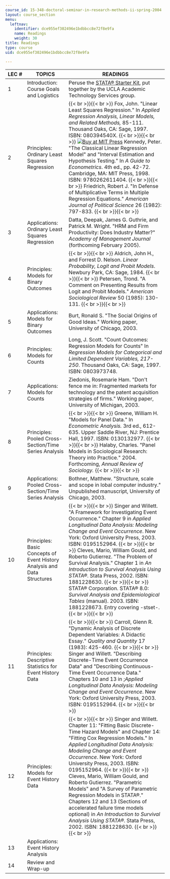 ```yaml
---
course_id: 15-348-doctoral-seminar-in-research-methods-ii-spring-2004
layout: course_section
menu:
  leftnav:
    identifier: dce955ef302496e1bdbbcc8e72f8e9fa
    name: Readings
    weight: 30
title: Readings
type: course
uid: dce955ef302496e1bdbbcc8e72f8e9fa

---
```


| LEC # | TOPICS | READINGS |
| --- | --- | --- |
| 1 | Introduction: Course Goals and Logistics | Peruse the [STATA® Starter Kit](http://www.ats.ucla.edu/stat/stata/sk/), put together by the UCLA Academic Technology Services group. |
| 2 | Principles: Ordinary Least Squares Regression |  {{< br >}}{{< br >}} Fox, John. "Linear Least Squares Regression." In _Applied Regression Analysis, Linear Models, and Related Methods,_ 85-111. Thousand Oaks, CA: Sage, 1997. ISBN: 080394540X. {{< br >}}{{< br >}} [![Buy at MIT Press](/images/mp_logo.gif)](https://mitpress.mit.edu/9780262611404) Kennedy, Peter. "The Classical Linear Regression Model" and "Interval Estimation and Hypothesis Testing." In _A Guide to Econometrics_. 4th ed., pp. 42-72. Cambridge, MA: MIT Press, 1998. ISBN: 9780262611404. {{< br >}}{{< br >}} Friedrich, Robert J. "In Defense of Multiplicative Terms in Multiple Regression Equations." _American Journal of Political Science_ 26 (1982): 797-833. {{< br >}}{{< br >}}  |
| 3 | Applications: Ordinary Least Squares Regression | Datta, Deepak, James G. Guthrie, and Patrick M. Wright. "HRM and Firm Productivity: Does Industry Matter?" _Academy of Management Journal_ (forthcoming February 2005). |
| 4 | Principles: Models for Binary Outcomes |  {{< br >}}{{< br >}} Aldrich, John H., and Forrest D. Nelson. _Linear Probability, Logit and Probit Models_. Newbury Park, CA: Sage, 1984. {{< br >}}{{< br >}} Petersen, Trond. "A Comment on Presenting Results from Logit and Probit Models." _American Sociological Review_ 50 (1985): 130-131. {{< br >}}{{< br >}}  |
| 5 | Applications: Models for Binary Outcomes | Burt, Ronald S. "The Social Origins of Good Ideas." Working paper, University of Chicago, 2003. |
| 6 | Principles: Models for Counts | Long, J. Scott. "Count Outcomes: Regression Models for Counts" In _Regression Models for Categorical and Limited Dependent Variables, 217-250_. Thousand Oaks, CA: Sage, 1997. ISBN: 0803973748. |
| 7 | Applications: Models for Counts | Ziedonis, Rosemarie Ham. "Don't fence me in: Fragmented markets for technology and the patent acquisition strategies of firms." Working paper, University of Michigan, 2003. |
| 8 | Principles: Pooled Cross-Section/Time Series Analysis |  {{< br >}}{{< br >}} Greene, William H. "Models for Panel Data." In _Econometric Analysis._ 3rd ed., 612-635. Upper Saddle River, NJ: Prentice Hall, 1997. ISBN: 0130132977. {{< br >}}{{< br >}} Halaby, Charles. "Panel Models in Sociological Research: Theory into Practice." 2004. Forthcoming, _Annual Review of Sociology._ {{< br >}}{{< br >}}  |
| 9 | Applications: Pooled Cross-Section/Time Series Analysis | Bothner, Matthew. "Structure, scale and scope in lobal computer industry." Unpublished manuscript, University of Chicago, 2003. |
| 10 | Principles: Basic Concepts of Event History Analysis and Data Structures |  {{< br >}}{{< br >}} Singer and Willett. "A Framework for Investigating Event Occurrence." Chapter 9 in _Applied Longitudinal Data Analysis: Modeling Change and Event Occurrence_. New York: Oxford University Press, 2003. ISBN: 0195152964. {{< br >}}{{< br >}} Cleves, Mario, William Gould, and Roberto Gutierrez. "The Problem of Survival Analysis." Chapter 1 in _An Introduction to Survival Analysis Using STATA®_. Stata Press, 2002. ISBN: 1881228630. {{< br >}}{{< br >}} STATA® Corporation. STATA® 8.0: _Survival Analysis and Epidemiological Tables_ (manual). 2003. ISBN: 1881228673. Entry covering -stset-. {{< br >}}{{< br >}}  |
| 11 | Principles: Descriptive Statistics for Event History Data |  {{< br >}}{{< br >}} Carroll, Glenn R. "Dynamic Analysis of Discrete Dependent Variables: A Didactic Essay." _Quality and Quantity_ 17 (1983): 425-460. {{< br >}}{{< br >}} Singer and Willett. "Describing Discrete-Time Event Occurrence Data" and "Describing Continuous-Time Event Occurrence Data." Chapters 10 and 13 in ;_Applied Longitudinal Data Analysis: Modeling Change and Event Occurrence_. New York: Oxford University Press, 2003. ISBN: 0195152964. {{< br >}}{{< br >}}  |
| 12 | Principles: Models for Event History Data |  {{< br >}}{{< br >}} Singer and Willett. Chapter 11: "Fitting Basic Discrete-Time Hazard Models" and Chapter 14: "Fitting Cox Regression Models." In _Applied Longitudinal Data Analysis: Modeling Change and Event Occurrence_. New York: Oxford University Press, 2003. ISBN: 0195152964. {{< br >}}{{< br >}} Cleves, Mario, William Gould, and Roberto Gutierrez. "Parametric Models" and "A Survey of Parametric Regression Models in STATA®." Chapters 12 and 13 (Sections of accelerated failure time models optional) in _An Introduction to Survival Analysis Using STATA®_. Stata Press, 2002. ISBN: 1881228630. {{< br >}}{{< br >}}  |
| 13 | Applications: Event History Analysis | &nbsp; |
| 14 | Review and Wrap-up |